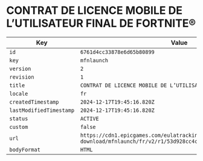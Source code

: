 # CONTRAT DE LICENCE MOBILE DE L’UTILISATEUR FINAL DE FORTNITE®

| Key | Value |
| --- | ----- |
| `id` | `6761d4cc33878e6d65b80899` |
| `key` | `mfnlaunch` |
| `version` | `2` |
| `revision` | `1` |
| `title` | `CONTRAT DE LICENCE MOBILE DE L’UTILISATEUR FINAL DE FORTNITE®` |
| `locale` | `fr` |
| `createdTimestamp` | `2024-12-17T19:45:16.820Z` |
| `lastModifiedTimestamp` | `2024-12-17T19:45:16.820Z` |
| `status` | `ACTIVE` |
| `custom` | `false` |
| `url` | `https://cdn1.epicgames.com/eulatracking-download/mfnlaunch/fr/v2/r1/53d928cc4c2b6ec4c080cf300fcdd649.pdf` |
| `bodyFormat` | `HTML` |
